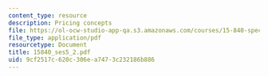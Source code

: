 ```yaml
---
content_type: resource
description: Pricing concepts
file: https://ol-ocw-studio-app-qa.s3.amazonaws.com/courses/15-840-special-seminar-in-marketing-marketing-management-spring-2004/9cf2517c620c306ea7473c232186b886_15840_ses5_2.pdf
file_type: application/pdf
resourcetype: Document
title: 15840_ses5_2.pdf
uid: 9cf2517c-620c-306e-a747-3c232186b886
---
```

